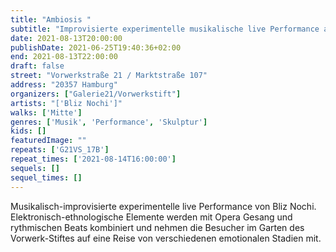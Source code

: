 ```yaml
---
title: "Ambiosis "
subtitle: "Improvisierte experimentelle musikalische live Performance auf der Terrasse des Vorwerk-Stiftes"
date: 2021-08-13T20:00:00
publishDate: 2021-06-25T19:40:36+02:00
end: 2021-08-13T22:00:00
draft: false
street: "Vorwerkstraße 21 / Marktstraße 107"
address: "20357 Hamburg"
organizers: ["Galerie21/Vorwerkstift"]
artists: "['Bliz Nochi']"
walks: ['Mitte']
genres: ['Musik', 'Performance', 'Skulptur']
kids: []
featuredImage: ""
repeats: ['G21VS_17B']
repeat_times: ['2021-08-14T16:00:00']
sequels: []
sequel_times: []
---
```


Musikalisch-improvisierte experimentelle live Performance von Bliz Nochi. Elektronisch-ethnologische Elemente werden mit Opera Gesang und rythmischen Beats kombiniert und nehmen die Besucher im Garten des Vorwerk-Stiftes auf eine Reise von verschiedenen emotionalen Stadien mit.